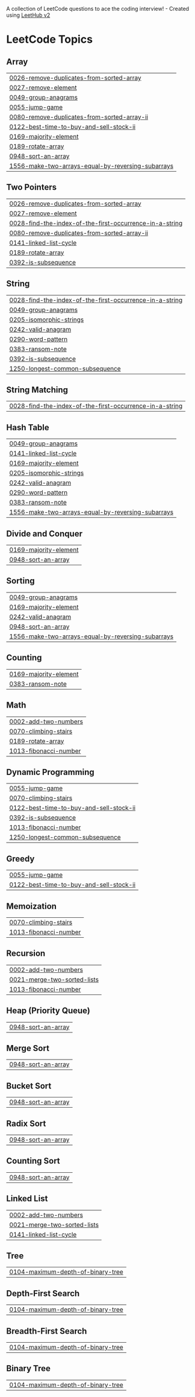 A collection of LeetCode questions to ace the coding interview! - Created using [LeetHub v2](https://github.com/arunbhardwaj/LeetHub-2.0)
<!---LeetCode Topics Start-->
# LeetCode Topics
## Array
|  |
| ------- |
| [0026-remove-duplicates-from-sorted-array](https://github.com/shaiksajjad111/Leet_code/tree/master/0026-remove-duplicates-from-sorted-array) |
| [0027-remove-element](https://github.com/shaiksajjad111/Leet_code/tree/master/0027-remove-element) |
| [0049-group-anagrams](https://github.com/shaiksajjad111/Leet_code/tree/master/0049-group-anagrams) |
| [0055-jump-game](https://github.com/shaiksajjad111/Leet_code/tree/master/0055-jump-game) |
| [0080-remove-duplicates-from-sorted-array-ii](https://github.com/shaiksajjad111/Leet_code/tree/master/0080-remove-duplicates-from-sorted-array-ii) |
| [0122-best-time-to-buy-and-sell-stock-ii](https://github.com/shaiksajjad111/Leet_code/tree/master/0122-best-time-to-buy-and-sell-stock-ii) |
| [0169-majority-element](https://github.com/shaiksajjad111/Leet_code/tree/master/0169-majority-element) |
| [0189-rotate-array](https://github.com/shaiksajjad111/Leet_code/tree/master/0189-rotate-array) |
| [0948-sort-an-array](https://github.com/shaiksajjad111/Leet_code/tree/master/0948-sort-an-array) |
| [1556-make-two-arrays-equal-by-reversing-subarrays](https://github.com/shaiksajjad111/Leet_code/tree/master/1556-make-two-arrays-equal-by-reversing-subarrays) |
## Two Pointers
|  |
| ------- |
| [0026-remove-duplicates-from-sorted-array](https://github.com/shaiksajjad111/Leet_code/tree/master/0026-remove-duplicates-from-sorted-array) |
| [0027-remove-element](https://github.com/shaiksajjad111/Leet_code/tree/master/0027-remove-element) |
| [0028-find-the-index-of-the-first-occurrence-in-a-string](https://github.com/shaiksajjad111/Leet_code/tree/master/0028-find-the-index-of-the-first-occurrence-in-a-string) |
| [0080-remove-duplicates-from-sorted-array-ii](https://github.com/shaiksajjad111/Leet_code/tree/master/0080-remove-duplicates-from-sorted-array-ii) |
| [0141-linked-list-cycle](https://github.com/shaiksajjad111/Leet_code/tree/master/0141-linked-list-cycle) |
| [0189-rotate-array](https://github.com/shaiksajjad111/Leet_code/tree/master/0189-rotate-array) |
| [0392-is-subsequence](https://github.com/shaiksajjad111/Leet_code/tree/master/0392-is-subsequence) |
## String
|  |
| ------- |
| [0028-find-the-index-of-the-first-occurrence-in-a-string](https://github.com/shaiksajjad111/Leet_code/tree/master/0028-find-the-index-of-the-first-occurrence-in-a-string) |
| [0049-group-anagrams](https://github.com/shaiksajjad111/Leet_code/tree/master/0049-group-anagrams) |
| [0205-isomorphic-strings](https://github.com/shaiksajjad111/Leet_code/tree/master/0205-isomorphic-strings) |
| [0242-valid-anagram](https://github.com/shaiksajjad111/Leet_code/tree/master/0242-valid-anagram) |
| [0290-word-pattern](https://github.com/shaiksajjad111/Leet_code/tree/master/0290-word-pattern) |
| [0383-ransom-note](https://github.com/shaiksajjad111/Leet_code/tree/master/0383-ransom-note) |
| [0392-is-subsequence](https://github.com/shaiksajjad111/Leet_code/tree/master/0392-is-subsequence) |
| [1250-longest-common-subsequence](https://github.com/shaiksajjad111/Leet_code/tree/master/1250-longest-common-subsequence) |
## String Matching
|  |
| ------- |
| [0028-find-the-index-of-the-first-occurrence-in-a-string](https://github.com/shaiksajjad111/Leet_code/tree/master/0028-find-the-index-of-the-first-occurrence-in-a-string) |
## Hash Table
|  |
| ------- |
| [0049-group-anagrams](https://github.com/shaiksajjad111/Leet_code/tree/master/0049-group-anagrams) |
| [0141-linked-list-cycle](https://github.com/shaiksajjad111/Leet_code/tree/master/0141-linked-list-cycle) |
| [0169-majority-element](https://github.com/shaiksajjad111/Leet_code/tree/master/0169-majority-element) |
| [0205-isomorphic-strings](https://github.com/shaiksajjad111/Leet_code/tree/master/0205-isomorphic-strings) |
| [0242-valid-anagram](https://github.com/shaiksajjad111/Leet_code/tree/master/0242-valid-anagram) |
| [0290-word-pattern](https://github.com/shaiksajjad111/Leet_code/tree/master/0290-word-pattern) |
| [0383-ransom-note](https://github.com/shaiksajjad111/Leet_code/tree/master/0383-ransom-note) |
| [1556-make-two-arrays-equal-by-reversing-subarrays](https://github.com/shaiksajjad111/Leet_code/tree/master/1556-make-two-arrays-equal-by-reversing-subarrays) |
## Divide and Conquer
|  |
| ------- |
| [0169-majority-element](https://github.com/shaiksajjad111/Leet_code/tree/master/0169-majority-element) |
| [0948-sort-an-array](https://github.com/shaiksajjad111/Leet_code/tree/master/0948-sort-an-array) |
## Sorting
|  |
| ------- |
| [0049-group-anagrams](https://github.com/shaiksajjad111/Leet_code/tree/master/0049-group-anagrams) |
| [0169-majority-element](https://github.com/shaiksajjad111/Leet_code/tree/master/0169-majority-element) |
| [0242-valid-anagram](https://github.com/shaiksajjad111/Leet_code/tree/master/0242-valid-anagram) |
| [0948-sort-an-array](https://github.com/shaiksajjad111/Leet_code/tree/master/0948-sort-an-array) |
| [1556-make-two-arrays-equal-by-reversing-subarrays](https://github.com/shaiksajjad111/Leet_code/tree/master/1556-make-two-arrays-equal-by-reversing-subarrays) |
## Counting
|  |
| ------- |
| [0169-majority-element](https://github.com/shaiksajjad111/Leet_code/tree/master/0169-majority-element) |
| [0383-ransom-note](https://github.com/shaiksajjad111/Leet_code/tree/master/0383-ransom-note) |
## Math
|  |
| ------- |
| [0002-add-two-numbers](https://github.com/shaiksajjad111/Leet_code/tree/master/0002-add-two-numbers) |
| [0070-climbing-stairs](https://github.com/shaiksajjad111/Leet_code/tree/master/0070-climbing-stairs) |
| [0189-rotate-array](https://github.com/shaiksajjad111/Leet_code/tree/master/0189-rotate-array) |
| [1013-fibonacci-number](https://github.com/shaiksajjad111/Leet_code/tree/master/1013-fibonacci-number) |
## Dynamic Programming
|  |
| ------- |
| [0055-jump-game](https://github.com/shaiksajjad111/Leet_code/tree/master/0055-jump-game) |
| [0070-climbing-stairs](https://github.com/shaiksajjad111/Leet_code/tree/master/0070-climbing-stairs) |
| [0122-best-time-to-buy-and-sell-stock-ii](https://github.com/shaiksajjad111/Leet_code/tree/master/0122-best-time-to-buy-and-sell-stock-ii) |
| [0392-is-subsequence](https://github.com/shaiksajjad111/Leet_code/tree/master/0392-is-subsequence) |
| [1013-fibonacci-number](https://github.com/shaiksajjad111/Leet_code/tree/master/1013-fibonacci-number) |
| [1250-longest-common-subsequence](https://github.com/shaiksajjad111/Leet_code/tree/master/1250-longest-common-subsequence) |
## Greedy
|  |
| ------- |
| [0055-jump-game](https://github.com/shaiksajjad111/Leet_code/tree/master/0055-jump-game) |
| [0122-best-time-to-buy-and-sell-stock-ii](https://github.com/shaiksajjad111/Leet_code/tree/master/0122-best-time-to-buy-and-sell-stock-ii) |
## Memoization
|  |
| ------- |
| [0070-climbing-stairs](https://github.com/shaiksajjad111/Leet_code/tree/master/0070-climbing-stairs) |
| [1013-fibonacci-number](https://github.com/shaiksajjad111/Leet_code/tree/master/1013-fibonacci-number) |
## Recursion
|  |
| ------- |
| [0002-add-two-numbers](https://github.com/shaiksajjad111/Leet_code/tree/master/0002-add-two-numbers) |
| [0021-merge-two-sorted-lists](https://github.com/shaiksajjad111/Leet_code/tree/master/0021-merge-two-sorted-lists) |
| [1013-fibonacci-number](https://github.com/shaiksajjad111/Leet_code/tree/master/1013-fibonacci-number) |
## Heap (Priority Queue)
|  |
| ------- |
| [0948-sort-an-array](https://github.com/shaiksajjad111/Leet_code/tree/master/0948-sort-an-array) |
## Merge Sort
|  |
| ------- |
| [0948-sort-an-array](https://github.com/shaiksajjad111/Leet_code/tree/master/0948-sort-an-array) |
## Bucket Sort
|  |
| ------- |
| [0948-sort-an-array](https://github.com/shaiksajjad111/Leet_code/tree/master/0948-sort-an-array) |
## Radix Sort
|  |
| ------- |
| [0948-sort-an-array](https://github.com/shaiksajjad111/Leet_code/tree/master/0948-sort-an-array) |
## Counting Sort
|  |
| ------- |
| [0948-sort-an-array](https://github.com/shaiksajjad111/Leet_code/tree/master/0948-sort-an-array) |
## Linked List
|  |
| ------- |
| [0002-add-two-numbers](https://github.com/shaiksajjad111/Leet_code/tree/master/0002-add-two-numbers) |
| [0021-merge-two-sorted-lists](https://github.com/shaiksajjad111/Leet_code/tree/master/0021-merge-two-sorted-lists) |
| [0141-linked-list-cycle](https://github.com/shaiksajjad111/Leet_code/tree/master/0141-linked-list-cycle) |
## Tree
|  |
| ------- |
| [0104-maximum-depth-of-binary-tree](https://github.com/shaiksajjad111/Leet_code/tree/master/0104-maximum-depth-of-binary-tree) |
## Depth-First Search
|  |
| ------- |
| [0104-maximum-depth-of-binary-tree](https://github.com/shaiksajjad111/Leet_code/tree/master/0104-maximum-depth-of-binary-tree) |
## Breadth-First Search
|  |
| ------- |
| [0104-maximum-depth-of-binary-tree](https://github.com/shaiksajjad111/Leet_code/tree/master/0104-maximum-depth-of-binary-tree) |
## Binary Tree
|  |
| ------- |
| [0104-maximum-depth-of-binary-tree](https://github.com/shaiksajjad111/Leet_code/tree/master/0104-maximum-depth-of-binary-tree) |
<!---LeetCode Topics End-->
